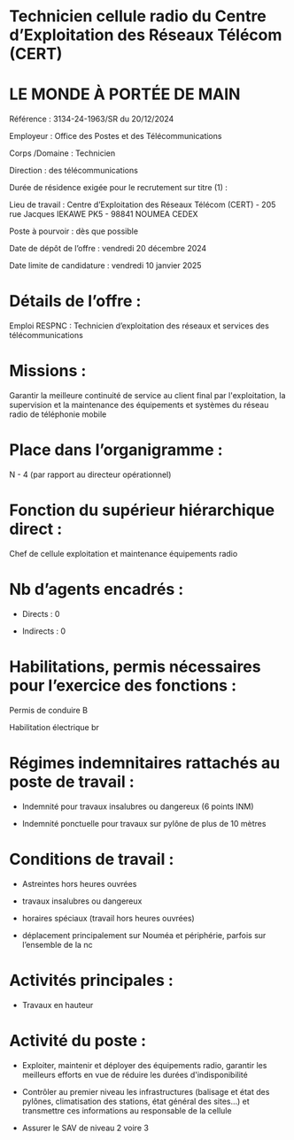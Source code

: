 # Technicien cellule radio du Centre d’Exploitation des Réseaux Télécom (CERT)

# LE MONDE À PORTÉE DE MAIN

Référence : 3134-24-1963/SR du 20/12/2024

Employeur : Office des Postes et des Télécommunications

Corps /Domaine : Technicien

Direction : des télécommunications

Durée de résidence exigée pour le recrutement sur titre (1) :

Lieu de travail : Centre d’Exploitation des Réseaux Télécom (CERT) - 205 rue Jacques IEKAWE PK5 - 98841 NOUMEA CEDEX

Poste à pourvoir : dès que possible

Date de dépôt de l’offre : vendredi 20 décembre 2024

Date limite de candidature : vendredi 10 janvier 2025

# Détails de l’offre :

Emploi RESPNC : Technicien d’exploitation des réseaux et services des télécommunications

# Missions :

Garantir la meilleure continuité de service au client final par l'exploitation, la supervision et la maintenance des équipements et systèmes du réseau radio de téléphonie mobile

# Place dans l’organigramme :

N - 4 (par rapport au directeur opérationnel)

# Fonction du supérieur hiérarchique direct :

Chef de cellule exploitation et maintenance équipements radio

# Nb d’agents encadrés :

- Directs : 0

- Indirects : 0

# Habilitations, permis nécessaires pour l’exercice des fonctions :

Permis de conduire B

Habilitation électrique br

# Régimes indemnitaires rattachés au poste de travail :

- Indemnité pour travaux insalubres ou dangereux (6 points INM)

- Indemnité ponctuelle pour travaux sur pylône de plus de 10 mètres

# Conditions de travail :

- Astreintes hors heures ouvrées

- travaux insalubres ou dangereux

- horaires spéciaux (travail hors heures ouvrées)

- déplacement principalement sur Nouméa et périphérie, parfois sur l’ensemble de la nc

# Activités principales :

- Travaux en hauteur

# Activité du poste :

- Exploiter, maintenir et déployer des équipements radio, garantir les meilleurs efforts en vue de réduire les durées d'indisponibilité

- Contrôler au premier niveau les infrastructures (balisage et état des pylônes, climatisation des stations, état général des sites…) et transmettre ces informations au responsable de la cellule

- Assurer le SAV de niveau 2 voire 3